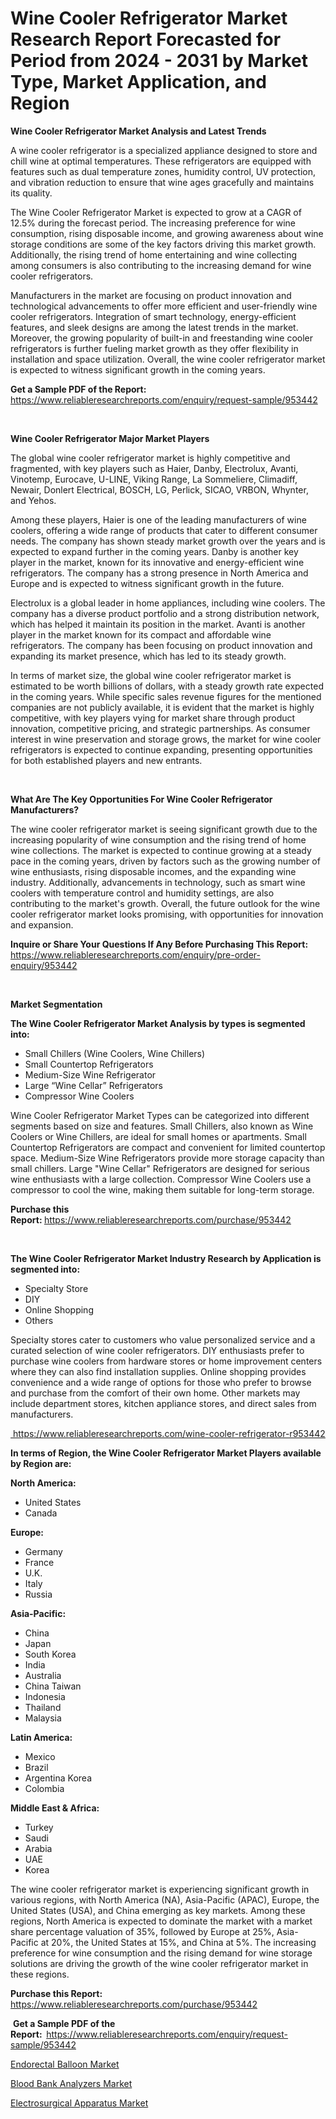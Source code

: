 <p><h1>Wine Cooler Refrigerator Market Research Report Forecasted for Period from 2024 -  2031 by Market Type, Market Application, and Region</h1></p><p><strong>Wine Cooler Refrigerator Market Analysis and Latest Trends</strong></p>
<p><p>A wine cooler refrigerator is a specialized appliance designed to store and chill wine at optimal temperatures. These refrigerators are equipped with features such as dual temperature zones, humidity control, UV protection, and vibration reduction to ensure that wine ages gracefully and maintains its quality.</p><p>The Wine Cooler Refrigerator Market is expected to grow at a CAGR of 12.5% during the forecast period. The increasing preference for wine consumption, rising disposable income, and growing awareness about wine storage conditions are some of the key factors driving this market growth. Additionally, the rising trend of home entertaining and wine collecting among consumers is also contributing to the increasing demand for wine cooler refrigerators.</p><p>Manufacturers in the market are focusing on product innovation and technological advancements to offer more efficient and user-friendly wine cooler refrigerators. Integration of smart technology, energy-efficient features, and sleek designs are among the latest trends in the market. Moreover, the growing popularity of built-in and freestanding wine cooler refrigerators is further fueling market growth as they offer flexibility in installation and space utilization. Overall, the wine cooler refrigerator market is expected to witness significant growth in the coming years.</p></p>
<p><strong>Get a Sample PDF of the Report:&nbsp;</strong> <a href="https://www.reliableresearchreports.com/enquiry/request-sample/953442">https://www.reliableresearchreports.com/enquiry/request-sample/953442</a></p>
<p>&nbsp;</p>
<p><strong>Wine Cooler Refrigerator Major Market Players</strong></p>
<p><p>The global wine cooler refrigerator market is highly competitive and fragmented, with key players such as Haier, Danby, Electrolux, Avanti, Vinotemp, Eurocave, U-LINE, Viking Range, La Sommeliere, Climadiff, Newair, Donlert Electrical, BOSCH, LG, Perlick, SICAO, VRBON, Whynter, and Yehos. </p><p>Among these players, Haier is one of the leading manufacturers of wine coolers, offering a wide range of products that cater to different consumer needs. The company has shown steady market growth over the years and is expected to expand further in the coming years. Danby is another key player in the market, known for its innovative and energy-efficient wine refrigerators. The company has a strong presence in North America and Europe and is expected to witness significant growth in the future.</p><p>Electrolux is a global leader in home appliances, including wine coolers. The company has a diverse product portfolio and a strong distribution network, which has helped it maintain its position in the market. Avanti is another player in the market known for its compact and affordable wine refrigerators. The company has been focusing on product innovation and expanding its market presence, which has led to its steady growth.</p><p>In terms of market size, the global wine cooler refrigerator market is estimated to be worth billions of dollars, with a steady growth rate expected in the coming years. While specific sales revenue figures for the mentioned companies are not publicly available, it is evident that the market is highly competitive, with key players vying for market share through product innovation, competitive pricing, and strategic partnerships. As consumer interest in wine preservation and storage grows, the market for wine cooler refrigerators is expected to continue expanding, presenting opportunities for both established players and new entrants.</p></p>
<p>&nbsp;</p>
<p><strong>What Are The Key Opportunities For Wine Cooler Refrigerator Manufacturers?</strong></p>
<p><p>The wine cooler refrigerator market is seeing significant growth due to the increasing popularity of wine consumption and the rising trend of home wine collections. The market is expected to continue growing at a steady pace in the coming years, driven by factors such as the growing number of wine enthusiasts, rising disposable incomes, and the expanding wine industry. Additionally, advancements in technology, such as smart wine coolers with temperature control and humidity settings, are also contributing to the market's growth. Overall, the future outlook for the wine cooler refrigerator market looks promising, with opportunities for innovation and expansion.</p></p>
<p><strong>Inquire or Share Your Questions If Any Before Purchasing This Report:</strong> <a href="https://www.reliableresearchreports.com/enquiry/pre-order-enquiry/953442">https://www.reliableresearchreports.com/enquiry/pre-order-enquiry/953442</a></p>
<p>&nbsp;</p>
<p><strong>Market Segmentation</strong></p>
<p><strong>The Wine Cooler Refrigerator Market Analysis by types is segmented into:</strong></p>
<p><ul><li>Small Chillers (Wine Coolers, Wine Chillers)</li><li>Small Countertop Refrigerators</li><li>Medium-Size Wine Refrigerator</li><li>Large “Wine Cellar” Refrigerators</li><li>Compressor Wine Coolers</li></ul></p>
<p><p>Wine Cooler Refrigerator Market Types can be categorized into different segments based on size and features. Small Chillers, also known as Wine Coolers or Wine Chillers, are ideal for small homes or apartments. Small Countertop Refrigerators are compact and convenient for limited countertop space. Medium-Size Wine Refrigerators provide more storage capacity than small chillers. Large "Wine Cellar" Refrigerators are designed for serious wine enthusiasts with a large collection. Compressor Wine Coolers use a compressor to cool the wine, making them suitable for long-term storage.</p></p>
<p><strong>Purchase this Report:&nbsp;</strong><a href="https://www.reliableresearchreports.com/purchase/953442">https://www.reliableresearchreports.com/purchase/953442</a></p>
<p>&nbsp;</p>
<p><strong>The Wine Cooler Refrigerator Market Industry Research by Application is segmented into:</strong></p>
<p><ul><li>Specialty Store</li><li>DIY</li><li>Online Shopping</li><li>Others</li></ul></p>
<p><p>Specialty stores cater to customers who value personalized service and a curated selection of wine cooler refrigerators. DIY enthusiasts prefer to purchase wine coolers from hardware stores or home improvement centers where they can also find installation supplies. Online shopping provides convenience and a wide range of options for those who prefer to browse and purchase from the comfort of their own home. Other markets may include department stores, kitchen appliance stores, and direct sales from manufacturers.</p></p>
<p><a href="https://www.reliableresearchreports.com/wine-cooler-refrigerator-r953442">&nbsp;https://www.reliableresearchreports.com/wine-cooler-refrigerator-r953442</a></p>
<p><strong>In terms of Region, the Wine Cooler Refrigerator Market Players available by Region are:</strong></p>
<p>
    <p> <strong> North America: </strong>
        <ul>
            <li>United States</li>
            <li>Canada</li>
        </ul>
        </p> 
    <p> <strong> Europe: </strong>
        <ul>
            <li>Germany</li>
            <li>France</li>
            <li>U.K.</li>
            <li>Italy</li>
            <li>Russia</li>
        </ul>
        </p> 
    <p> <strong> Asia-Pacific: </strong>
        <ul>
            <li>China</li>
            <li>Japan</li>
            <li>South Korea</li>
            <li>India</li>
            <li>Australia</li>
            <li>China Taiwan</li>
            <li>Indonesia</li>
            <li>Thailand</li>
            <li>Malaysia</li>
        </ul>
        </p> 
    <p> <strong> Latin America: </strong>
        <ul>
            <li>Mexico</li>
            <li>Brazil</li>
            <li>Argentina Korea</li>
            <li>Colombia</li>
        </ul>
        </p> 
    <p> <strong> Middle East & Africa: </strong>
        <ul>
            <li>Turkey</li>
            <li>Saudi</li>
            <li>Arabia</li>
            <li>UAE</li>
            <li>Korea</li>
        </ul>
    </p>
    </p>
<p><p>The wine cooler refrigerator market is experiencing significant growth in various regions, with North America (NA), Asia-Pacific (APAC), Europe, the United States (USA), and China emerging as key markets. Among these regions, North America is expected to dominate the market with a market share percentage valuation of 35%, followed by Europe at 25%, Asia-Pacific at 20%, the United States at 15%, and China at 5%. The increasing preference for wine consumption and the rising demand for wine storage solutions are driving the growth of the wine cooler refrigerator market in these regions.</p></p>
<p><strong>Purchase this Report: </strong><a href="https://www.reliableresearchreports.com/purchase/953442">https://www.reliableresearchreports.com/purchase/953442</a></p>
<p>&nbsp;<strong>Get a Sample PDF of the Report:&nbsp;&nbsp;</strong><a href="https://www.reliableresearchreports.com/enquiry/request-sample/953442">https://www.reliableresearchreports.com/enquiry/request-sample/953442</a></p>
<p><strong></strong></p>
<p><p><a href="https://github.com/globismark/Market-Research-Report-List-4/blob/main/endorectal-balloon-market.md">Endorectal Balloon Market</a></p><p><a href="https://github.com/NorbertYates/Market-Research-Report-List-5/blob/main/blood-bank-analyzers-market.md">Blood Bank Analyzers Market</a></p><p><a href="https://github.com/prosalinda88/Market-Research-Report-List-5/blob/main/electrosurgical-apparatus-market.md">Electrosurgical Apparatus Market</a></p></p>